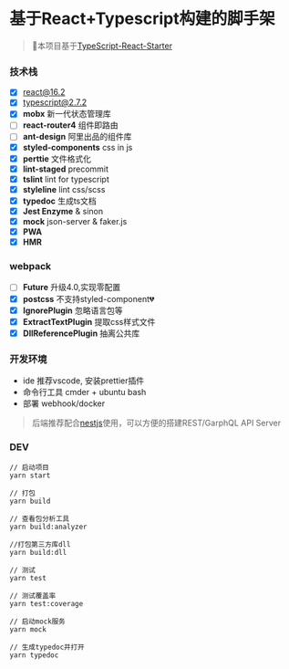 # 基于React+Typescript构建的脚手架

> 🚀本项目基于[TypeScript-React-Starter](https://github.com/Microsoft/TypeScript-React-Starter)

### 技术栈

- [x] react@16.2
- [x] typescript@2.7.2
- [x] **mobx** 新一代状态管理库
- [ ] **react-router4** 组件即路由
- [ ] **ant-design**  阿里出品的组件库
- [x] **styled-components** css in js
- [x] **perttie** 文件格式化
- [x] **lint-staged** precommit
- [x] **tslint** lint for typescript
- [x] **styleline** lint css/scss
- [x] **typedoc** 生成ts文档
- [x] **Jest Enzyme** & sinon
- [x] **mock** json-server & faker.js
- [x] **PWA**
- [x] **HMR**

### webpack

- [ ] **Future** 升级4.0,实现零配置
- [x] **postcss** 不支持styled-component💔
- [x] **IgnorePlugin** 忽略语言包等
- [x] **ExtractTextPlugin** 提取css样式文件
- [x] **DllReferencePlugin** 抽离公共库

### 开发环境

+ ide 推荐vscode, 安装prettier插件
+ 命令行工具 cmder + ubuntu bash
+ 部署 webhook/docker

> 后端推荐配合[nestjs](https://github.com/Cacivy/nest-graphql)使用，可以方便的搭建REST/GarphQL API Server

### DEV

```
// 启动项目
yarn start 

// 打包
yarn build

// 查看包分析工具
yarn build:analyzer

//打包第三方库dll
yarn build:dll

// 测试
yarn test

// 测试覆盖率
yarn test:coverage

// 启动mock服务
yarn mock

// 生成typedoc并打开
yarn typedoc

```
